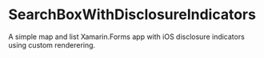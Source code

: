 # SearchBoxWithDisclosureIndicators
A simple map and list Xamarin.Forms app with iOS disclosure indicators using custom renderering.
